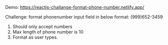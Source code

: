 Demo:  https://reactjs-challange-format-phone-number.netlify.app/


Challenge:
format phonenumber input field in below format:
(999)652-3459


1) Should only accept numbers
2) Max length of phone number is 10
3) Format as user types.